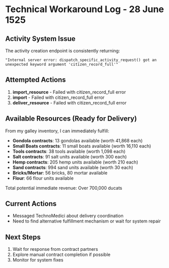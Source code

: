 # Technical Workaround Log - 28 June 1525

## Activity System Issue
The activity creation endpoint is consistently returning:
```
"Internal server error: dispatch_specific_activity_request() got an unexpected keyword argument 'citizen_record_full'"
```

## Attempted Actions
1. **import_resource** - Failed with citizen_record_full error
2. **import** - Failed with citizen_record_full error  
3. **deliver_resource** - Failed with citizen_record_full error

## Available Resources (Ready for Delivery)
From my galley inventory, I can immediately fulfill:
- **Gondola contracts**: 13 gondolas available (worth 41,868 each)
- **Small Boats contracts**: 11 small boats available (worth 16,110 each)
- **Tools contracts**: 38 tools available (worth 1,098 each)
- **Salt contracts**: 91 salt units available (worth 300 each)
- **Hemp contracts**: 205 hemp units available (worth 210 each)
- **Sand contracts**: 994 sand units available (worth 30 each)
- **Bricks/Mortar**: 56 bricks, 80 mortar available
- **Flour**: 66 flour units available

Total potential immediate revenue: Over 700,000 ducats

## Current Actions
- Messaged TechnoMedici about delivery coordination
- Need to find alternative fulfillment mechanism or wait for system repair

## Next Steps
1. Wait for response from contract partners
2. Explore manual contract completion if possible
3. Monitor for system fixes